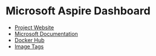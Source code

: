 # Microsoft Aspire Dashboard

- [Project Website](https://aspiredashboard.com/)
- [Microsoft Documentation](https://learn.microsoft.com/en-us/dotnet/aspire/fundamentals/dashboard/overview)
- [Docker Hub](https://hub.docker.com/r/microsoft/dotnet-aspire-dashboard/)
- [Image Tags](https://github.com/dotnet/dotnet-docker/blob/main/README.aspire-dashboard.md#full-tag-listing)
